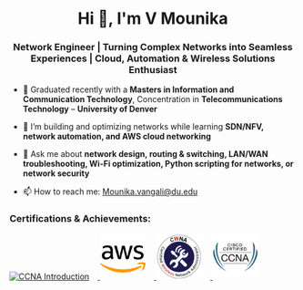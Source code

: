 <h1 align="center">Hi 👋, I'm V Mounika</h1>
<h3 align="center">Network Engineer | Turning Complex Networks into Seamless Experiences | Cloud, Automation & Wireless Solutions Enthusiast</h3>

- 🔭 Graduated recently with a **Masters in Information and Communication Technology**, Concentration in **Telecommunications Technology** – **University of Denver**
  
- 🌱 I’m building and optimizing networks while learning **SDN/NFV, network automation, and AWS cloud networking**
  
- 💬 Ask me about **network design, routing & switching, LAN/WAN troubleshooting, Wi-Fi optimization, Python scripting for networks, or network security**
  
- 📫 How to reach me: [Mounika.vangali@du.edu](mailto:Mounika.vangali@du.edu)  

<h3 align="left">Certifications & Achievements:</h3>

<p align="left">
  <!-- CCNA Intro -->
  <a href="https://www.credly.com/badges/17c9ef34-26b7-42ea-80ab-0aede28a55f5/linked_in_profile" target="_blank" rel="noreferrer">
    <img src="https://images.credly.com/images/70d71df5-f3dc-4380-9b9d-f22513a70417/CCNAITN__1_.png" 
         alt="CCNA Introduction" width="80" height="80" style="margin-right: 15px;"/>
  </a>

  <!-- AWS -->
  <a href="https://www.credly.com/badges/8cd8ab86-3d6c-47ec-8976-81cf43c8fa99/print" target="_blank" rel="noreferrer">
    <img src="images/aws.png" 
         alt="AWS Academy Graduate – AWS Academy Cloud Foundations" width="80" height="80" style="margin-right: 15px;"/>
  </a>

  <!-- CWNA -->
  <a href="https://certified.certitrek.com/bf997ff0-8d57-48c8-b6c2-d344aa777892#acc.ClBfMOyE" target="_blank" rel="noreferrer">
    <img src="images/cwna_badge.png" 
         alt="CWNA Certification" width="80" height="80" style="margin-right: 15px;"/>
  </a>

  <!-- CCNA Full -->
  <a href="https://www.credly.com/badges/247f5d10-f148-4da9-94a3-3b9cdd4ac446/linked_in_profile" target="_blank" rel="noreferrer">
    <img src="images/ccna.png" 
         alt="CCNA Certification" width="80" height="80"/>
  </a>
</p>
